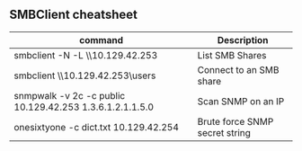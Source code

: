## SMBClient cheatsheet

|command|Description|
|---|---|
|smbclient -N -L \\\\10.129.42.253|List SMB Shares|
|smbclient \\\\10.129.42.253\\users|Connect to an SMB share|
|snmpwalk -v 2c -c public 10.129.42.253 1.3.6.1.2.1.1.5.0|Scan SNMP on an IP|
|onesixtyone -c dict.txt 10.129.42.254|Brute force SNMP secret string|